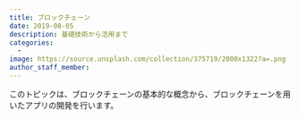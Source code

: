 ```yaml
---
title: ブロックチェーン
date: 2019-08-05
description: 基礎技術から活用まで
categories:
  - 
image: https://source.unsplash.com/collection/375719/2000x1322?a=.png
author_staff_member:
---
```


このトピックは、ブロックチェーンの基本的な概念から、ブロックチェーンを用いたアプリの開発を行います。
